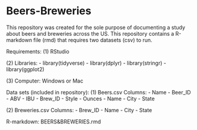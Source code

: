 # Beers-Breweries
This repository was created for the sole purpose of documenting a study about beers and breweries across the US.
This repository contains a R-markdown file (rmd) that requires two datasets (csv) to run. 

Requirements:
  (1) RStudio
  
  (2) Libraries: 
        - library(tidyverse)
        - library(dplyr)
        - library(stringr)
        - library(ggplot2)
        
  (3) Computer: Windows or Mac 
  
Data sets (included in repository):
  (1) Beers.csv 
      Columns:
        - Name
        - Beer_ID
        - ABV
        - IBU
        - Brew_ID
        - Style
        - Ounces
        - Name
        - City
        - State
        
  (2) Breweries.csv
      Columns:
        - Brew_ID
        - Name
        - City
        - State

R-markdown: BEERS&BREWERIES.rmd
